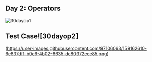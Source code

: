 ## Day 2: Operators
![30dayop1](https://user-images.githubusercontent.com/97106063/159162607-783bb557-9840-4cb1-b119-1478bb3399a7.png)

## Test Case![30dayop2]
(https://user-images.githubusercontent.com/97106063/159162610-6e837dff-b0c6-4b02-8635-dc80372eee85.png)

